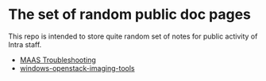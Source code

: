 # The set of random public doc pages

This repo is intended to store quite random set of notes for public activity of Intra staff.

* [MAAS Troubleshooting](https://maas.ubuntu.com/docs/troubleshooting.html)
* [windows-openstack-imaging-tools](https://github.com/cloudbase/windows-openstack-imaging-tools/tree/experimental)


